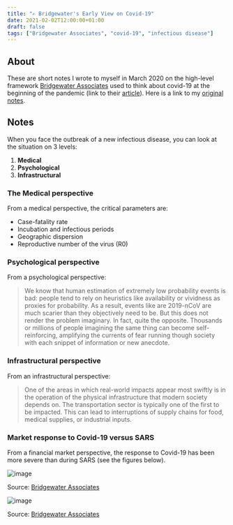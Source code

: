 ```yaml
---
title: "✍️ Bridgewater's Early View on Covid-19"
date: 2021-02-02T12:00:00+01:00
draft: false
tags: ["Bridgewater Associates", "covid-19", "infectious disease"]
---
```


## About

These are short notes I wrote to myself in March 2020 on the high-level framework [Bridgewater Associates](https://www.bridgewater.com/) used to think about covid-19 at the beginning of the pandemic (link to their [article](https://www.bridgewater.com/research-and-insights/how-we-are-thinking-about-the-coronavirus-and-its-impact-on-markets_)). Here is a link to my [original notes](https://drive.google.com/file/d/10o0WURjJwv3IsjisyfXJERstAR77ciWp/preview).

## Notes

When you face the outbreak of a new infectious disease, you can look at the situation on 3 levels:

1. **Medical**
2. **Psychological**
3. **Infrastructural**

### The Medical perspective

From a medical perspective, the critical parameters are:

* Case-fatality rate
* Incubation and infectious periods
* Geographic dispersion
* Reproductive number of the virus (R0)

### Psychological perspective

From a psychological perspective:

> We know that human estimation of extremely low probability events is bad: people tend to rely on heuristics like availability or vividness as proxies for probability. As a result, events like are 2019-nCoV are much scarier than they objectively need to be. But this does not render the problem imaginary. In fact, quite the opposite. Thousands or millions of people imagining the same thing can become self-reinforcing, amplifying the currents of fear running though society with each snippet of information or new anecdote.

### Infrastructural perspective

From an infrastructural perspective:

> One of the areas in which real-world impacts appear most swiftly is in the operation of the physical infrastructure that modern society depends on. The transportation sector is typically one of the first to be impacted. This can lead to interruptions of supply chains for food, medical supplies, or industrial inputs.

### Market response to Covid-19 versus SARS

From a financial market perspective, the response to Covid-19 has been more severe than during SARS (see the figures below).

![image](https://bridgewater.brightspotcdn.com/d1/d7/7aef59b6421f8e3b1193d0b0aa17/how-we-are-thinking-about-coronavirus-chart03-fo.svg)

Source: [Bridgewater Associates](https://www.bridgewater.com/research-and-insights/how-we-are-thinking-about-the-coronavirus-and-its-impact-on-markets)

![image](https://bridgewater.brightspotcdn.com/ff/e4/8e8b74674e9ca4e65f7534feb895/how-we-are-thinking-about-coronavirus-table02-fo.svg)

Source: [Bridgewater Associates](https://www.bridgewater.com/research-and-insights/how-we-are-thinking-about-the-coronavirus-and-its-impact-on-markets)